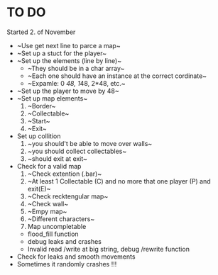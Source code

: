# TO DO

Started 2. of November

- ~Use get next line to parce a map~
- ~Set up a stuct for the player~
- ~Set up the elements (line by line)~
  - ~They should be in a char array~
  - ~Each one should have an instance at the correct cordinate~
  - ~Expamle: 0 *48, 1*48, 2*48, etc.~
- ~Set up the player to move by 48~
- ~Set up map elements~
  1. ~Border~
  2. ~Collectable~
  3. ~Start~
  4. ~Exit~
- Set up collition
  1. ~you should't be able to move over walls~
  2. ~you should collect collectables~
  3. ~should exit at exit~
- Check for a valid map
  1. ~Check extention (.bar)~
  2. ~At least 1 Collectable (C) and no more that one player (P) and exit(E)~
  3. ~Check recktengular map~
  4. ~Check wall~
  5. ~Empy map~
  6. ~Different characters~
  7. Map uncompletable
  - flood_fill function
  - debug leaks and crashes
  - Invalid read /write at big string, debug /rewrite function
- Check for leaks and smooth movements
- Sometimes it randomly crashes !!!
